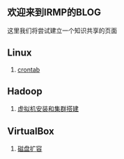 ## 欢迎来到IRMP的BLOG

这里我们将尝试建立一个知识共享的页面



## Linux

1. [crontab](https://irmp.github.io/crontab)


## Hadoop

1. [虚拟机安装和集群搭建](https://irmp.github.io/vb-centos-hadoop)

## VirtualBox

1. [磁盘扩容](https://irmp.github.io/Virtualbox扩容)